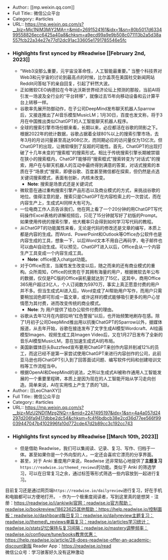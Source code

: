 - Author:: [[mp.weixin.qq.com]]
- Full Title:: 微信公众平台
- Category:: #articles
- URL:: https://mp.weixin.qq.com/s?__biz=Mjc1NjM3MjY2MA==&mid=2691524161&idx=1&sn=80b5017d633499558826ecc6425a40a8&chksm=a9ecd99a9e9b508c071113b2a5d38a557fcb22a34e27e77d12dc91ac33605e1791785546e5fc
- ### Highlights first synced by #Readwise [[February 2nd, 2023]]
    - “Web3没那么重要，元宇宙没革命性，人工智能最重要。”
当整个科技界对Web3和元宇宙的讨论到最高点的时候，比尔盖茨在美国社交新闻网站Reddit问答帖下的亲自回复，引起了轩然大波。
    - 正如微软CEO纳德拉在今年达沃斯世界经济论坛上预测的那般，当前AI将引发一场波及全行业的“平台转移”，就像过去15年向移动设备和云计算平台上转移一样。
    - 谷歌率先展开防御动作，在子公司DeepMind发布聊天机器人Sparrow后，又接连推出了AI音乐模型MusicLM；1月30日，百度也发文称，将于3月在中国推出类似ChatGPT的人工智能聊天机器人程序。
    - 全球的搜索引擎市场份额来看，长期以来，必应都活在谷歌的阴影之下。根据2022年的统计数据，谷歌占据着全球80%以上的搜索引擎市场，去年3月的月访问量甚至高达908亿次，而同期必应的访问量仅为13亿次。但ChatGPT的出现，让微软嗅到了反超的可能性。首先，ChatGPT的出现打破了十几年未变的“搜索框”的搜索形式。相比于传统搜索引擎长期被禁锢在狭小的搜索框内，ChatGPT能够将“搜索框式”搜索转变为“对话式”的搜索，用户在与聊天机器人的互动中最终得到满意的答案，对话式搜索的本质在于“场景式”搜索，即便谷歌、百度甚至微信都在探索，但仍然是点选关键词搜索模式，表面有创新，内核未改变。
        - **Note**: 搜索是场景式还是关键词式
    - 微软意在通过重构搜索引擎产品形态以及商业模式的方式，来挑战谷歌的地位。值得注意的是，搜索只是ChatGPT在内容检索上的一次尝试，而在内容生产上，生成式AI同样大有可为。
    - 一位电商工作人员告诉我们，他在网上看了一个20分钟的用ChatGPT写代码操作Excel表格的讲解视频后，只花了15分钟就写好了初版的Prompt。如果使用传统的搜索引擎，他大概率只会得到如何学习写代码的教程。
    - 从ChatGPT的功能属性来看，无论是代码的修改还是文章的编写，本质上都是内容的生成。而Word、PowerPoint和Outlook等Office办公软件也是内容生成的工具，想象一下，以后Word文本不用自己再码字，电子邮件也可以由AI自动生成。可以预见，ChatGPT进入以后，Office会从一个内容生产工具变成一个内容生成工具。
        - **Note**: office接入chatgpt功能。
    - 对于Office而言，当属性发生改变以后，随之而来的还有商业模式的重构。众所周知，Office的优势在于其拥有海量的用户，根据微软去年公布的数据，仅仅是PC版的Office装机量就达到了15亿，这其中，商用Office 365用户超过3亿人，个人订阅数为5970万，事实上真正愿意付费的用户并不多。但当生成式AI进入后，Word变成了AI帮助用户写作，而用户只需要稍加润色即可形成一篇文章，或许这样的模式能够吸引更多的用户心甘情愿为其付费，进而改变传统的商业模式。
        - **Note**: 为 用户提供了给办公软件付费的理由。
    - 谷歌从去年12月在内部拉响“红色警报”以后，也开始频繁地刷存在感。除了1月初子公司DeepMind推出用以抗衡ChatGPT的Sparrow以外，据媒体报道，从去年开始，谷歌在接连发布了文字生成AI模型Wordcraft、AI绘画模型Imagen、视频生成工具Imagen Video后，又在1月27日发布了全新的音乐AI模型MusicLM，意在加速生成式AI的布局。
    - 美国新媒体巨头Buzzfeed宣布要用ChatGPT来创作内容并削减12%的员工，而这已经不是第一家尝试使用ChatGPT来进行内容创作的公司，此前亚马逊也将ChatGPT引入到了回答面试问题、编写软件代码和创建培训文档等工作流程当中。
    - 根据OpenAI和DeepMind的说法，之所以生成式AI被称作通用人工智能发展的一个重要里程碑，本质上是因为现在的人工智能开始从学习走向创造。简单来说，AI在实用性上产生了质的飞跃。
- Author:: [[LeoChanXY]]
- Full Title:: 微信公众平台
- Category:: #articles
- URL:: https://mp.weixin.qq.com/s?__biz=MzU2NDI1Mzg2NQ==&mid=2247495197&idx=1&sn=4a4a057d24297d206fa9417dbbe2dc54&chksm=fc4f6bdbcb38e2cd36d77ee566f99039447047b4102996fa10d772cde47d2b89cc3c192cc743
- ### Highlights first synced by #Readwise [[March 10th, 2023]]
    - 但是借助 Readwise，我们可以集阅读、记录、复习、写作、归档于一体。甚至如果你是一个外向型的人，一定还会喜欢它漂亮的分享界面。
    - 甚至，对于 Anki 重度用户来说，Readwise 还非常贴心地提供了**主题复习**`https://readwise.io/themed_reviews`的功能。类似于 Anki 的筛选学习，可以在日常复习之余，通过标签等形式筛选一些内容放到一起进行复习。

目前复习还是通过网页端`https://readwise.io/dailyreview`进行复习，好在手机和电脑都可以方便地打开。
    - 作为一个极重度阅读者，写到这里真的是想哭
    - 注册：https://readwise.io/i/ankiwiki官网：readwise.io官方帮助：readwise.io/bookreview/18623625其他帮助：https://help.readwise.io/控制面板：readwise.io/dashboard每日复习：readwise.io/dailyreview主题复习：readwise.io/themed\_reviews单篇复习：readwise.io/articles学习统计：readwise.io/stats记忆保持与复习间隔：readwise.io/mastery调整频率：readwise.io/configure/tune/books教育优惠：https://help.readwise.io/article/28-does-readwise-offer-an-academic-discount新版 Reader App：https://readwise.io/read  
微信公众号：学习骇客好久没有这种激动
